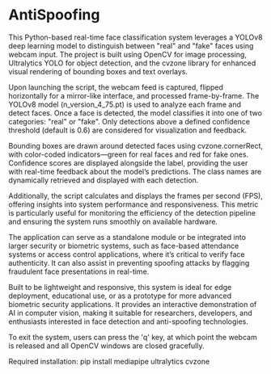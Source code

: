 # AntiSpoofing

This Python-based real-time face classification system leverages a YOLOv8 deep learning model to distinguish between "real" and "fake" faces using webcam input. The project is built using OpenCV for image processing, Ultralytics YOLO for object detection, and the cvzone library for enhanced visual rendering of bounding boxes and text overlays.

Upon launching the script, the webcam feed is captured, flipped horizontally for a mirror-like interface, and processed frame-by-frame. The YOLOv8 model (n_version_4_75.pt) is used to analyze each frame and detect faces. Once a face is detected, the model classifies it into one of two categories: "real" or "fake". Only detections above a defined confidence threshold (default is 0.6) are considered for visualization and feedback.

Bounding boxes are drawn around detected faces using cvzone.cornerRect, with color-coded indicators—green for real faces and red for fake ones. Confidence scores are displayed alongside the label, providing the user with real-time feedback about the model’s predictions. The class names are dynamically retrieved and displayed with each detection.

Additionally, the script calculates and displays the frames per second (FPS), offering insights into system performance and responsiveness. This metric is particularly useful for monitoring the efficiency of the detection pipeline and ensuring the system runs smoothly on available hardware.

The application can serve as a standalone module or be integrated into larger security or biometric systems, such as face-based attendance systems or access control applications, where it’s critical to verify face authenticity. It can also assist in preventing spoofing attacks by flagging fraudulent face presentations in real-time.

Built to be lightweight and responsive, this system is ideal for edge deployment, educational use, or as a prototype for more advanced biometric security applications. It provides an interactive demonstration of AI in computer vision, making it suitable for researchers, developers, and enthusiasts interested in face detection and anti-spoofing technologies.

To exit the system, users can press the 'q' key, at which point the webcam is released and all OpenCV windows are closed gracefully.

Required installation: pip install mediapipe ultralytics cvzone 








